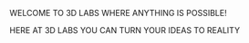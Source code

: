 WELCOME TO 3D LABS WHERE ANYTHING IS POSSIBLE!


HERE AT 3D LABS YOU CAN TURN YOUR IDEAS TO REALITY 

